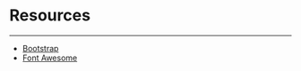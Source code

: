 # Resources
- - -
* [Bootstrap](https://getbootstrap.com/)
* [Font Awesome](https://fontawesome.com/)

